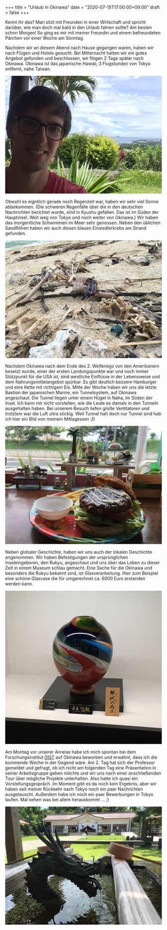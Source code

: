 +++
title = "Urlaub in Okinawa"
date = "2020-07-15T17:00:00+09:00"
draft = false
+++

Kennt ihr das? Man sitzt mit Freunden in einer Wirtschaft und spricht darüber,
wie man doch mal bald in den Urlaub fahren sollte? Am besten schon Morgen!
So ging es mir mit meiner Freundin und einem befreundeten Pärchen vor einer Woche am Sonntag.

Nachdem wir an diesem Abend nach Hause gegangen waren, haben wir nach Flügen und Hotels gesucht.
Bei Mitternacht hatten wir ein gutes Angebot gefunden und beschlossen,
wir flögen 2 Tage später nach Okinawa. Okinawa ist das japanische Hawaii,
3 Flugstunden von Tokyo entfernt, nahe Taiwan.

![](/img/2020_07_14/me.jpeg)

Obwohl es eigntlich gerade noch Regenzeit war, haben wir sehr viel Sonne abbekommen.
(Die schweren Regenfälle über die in den deutschen Nachrichten berichtet wurde,
sind in Kyushu gefallen. Das ist im Süden der Hauptinsel. Weit weg von Tokyo und
noch weiter von Okinawa.) Wir haben das morgentliche Schwimmen im Meer sehr genossen.
Neben den üblichen Sandflöhen haben wir auch diesen blauen Einsiedlerkrebs am Strand gefunden.

![](/img/2020_07_14/crab.jpeg)

Nachdem Okinawa nach dem Ende des 2. Weltkriegs von den Amerikanern besetzt wurde,
einer der ersten Landungspunkte war und noch immer Stützpunkt für die USA ist,
sind westliche Einflüsse in der Lebensweise und dem Nahrungsmittelangebot spürbar.
Es gibt deutlich bessere Hamburger und eine Kette mit richtigem Eis.
Mitte der Woche haben wir uns die letzte Bastion der japanischen Marine, ein Tunnelsystem,
auf Okinawa angeschaut. Die Tunnel liegen unter einem Hügel in Naha, im Süden der Insel.
Ich kann mir nicht vorstellen, wie die Leute es damals in den Tunneln ausgehalten haben.
Bei unserem Besuch liefen große Ventilatoren und trotztem war die Luft ultra stickig.
Weil Tunnel halt doch nur Tunnel sind hab ich hier ein Bild von meinem Mittagessen ;D

![](/img/2020_07_14/burger.jpeg)

Neben globaler Geschichte, haben wir uns auch der lokalen Geschichte angenommen.
Wir haben Befestigungen der ursprünglichen Inseleingeboren, den Rukyu,
angeschaut und uns über das Leben zu dieser Zeit in einem Museum schlau gemacht.
Eine Sache für die Okinawa und besonders die Rukyu bekannt sind, ist Glasverarbeitung.
Hier zum Beispiel eine schöne Glasvase die für umgerechnet ca. 6000 Euro erstanden werden kann.

![](/img/2020_07_14/glas.jpeg)

Am Montag vor unserer Anreise habe ich mich spontan bei dem Forschungsinstitut [OIST](https://www.oist.jp)
auf Okinawa beworben und erwähnt, dass ich die kommende Woche in der Gegend wäre.
Am 2. Tag hat sich der Professor gemeldet und gefragt, ob ich nicht am folgenden Tag
eine Präsentation in seiner Arbeitsgruppe geben möchte und wir uns nach einer
anschließenden Tour über mögliche Projekte unterhalten. Also hatte ich quasi ein
Vorstellungsgespräch. Im Moment gibt es da noch kein Ergebnis, aber wir haben seit
meiner Rückkehr nach Tokyo noch ein paar Nachrichten ausgetauscht.
Außerdem habe ich noch ein paar Bewerbungen in Tokyo laufen.
Mal sehen was bei allem herauskommt ... ;)

![](/img/2020_07_14/dragon.jpeg)
